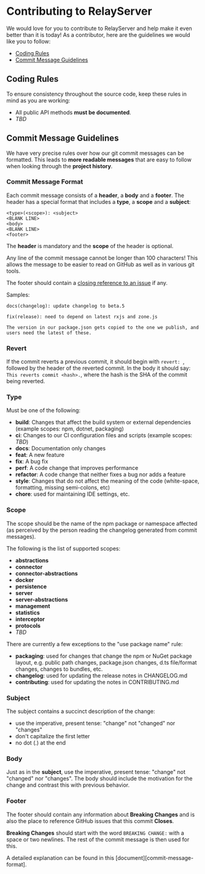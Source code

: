 # Contributing to RelayServer

We would love for you to contribute to RelayServer and help make it even better than it is today! As a contributor, here
are the guidelines we would like you to follow:

- [Coding Rules](#rules)
- [Commit Message Guidelines](#commit)

## <a name="rules"></a> Coding Rules

To ensure consistency throughout the source code, keep these rules in mind as you are working:

- All public API methods **must be documented**.
- _TBD_

## <a name="commit"></a> Commit Message Guidelines

We have very precise rules over how our git commit messages can be formatted. This leads to **more readable messages**
that are easy to follow when looking through the **project history**.

### Commit Message Format

Each commit message consists of a **header**, a **body** and a **footer**. The header has a special format that includes
a **type**, a **scope** and a **subject**:

```
<type>(<scope>): <subject>
<BLANK LINE>
<body>
<BLANK LINE>
<footer>
```

The **header** is mandatory and the **scope** of the header is optional.

Any line of the commit message cannot be longer than 100 characters! This allows the message to be easier to read on
GitHub as well as in various git tools.

The footer should contain a
[closing reference to an issue](https://help.github.com/articles/closing-issues-via-commit-messages/) if any.

Samples:

```
docs(changelog): update changelog to beta.5
```

```
fix(release): need to depend on latest rxjs and zone.js

The version in our package.json gets copied to the one we publish, and users need the latest of these.
```

### Revert

If the commit reverts a previous commit, it should begin with `revert: `, followed by the header of the reverted commit.
In the body it should say: `This reverts commit <hash>.`, where the hash is the SHA of the commit being reverted.

### Type

Must be one of the following:

- **build**: Changes that affect the build system or external dependencies (example scopes: npm, dotnet, packaging)
- **ci**: Changes to our CI configuration files and scripts (example scopes: _TBD_)
- **docs**: Documentation only changes
- **feat**: A new feature
- **fix**: A bug fix
- **perf**: A code change that improves performance
- **refactor**: A code change that neither fixes a bug nor adds a feature
- **style**: Changes that do not affect the meaning of the code (white-space, formatting, missing semi-colons, etc)
- **chore**: used for maintaining IDE settings, etc.

### Scope

The scope should be the name of the npm package or namespace affected (as perceived by the person reading the changelog
generated from commit messages).

The following is the list of supported scopes:

- **abstractions**
- **connector**
- **connector-abstractions**
- **docker**
- **persistence**
- **server**
- **server-abstractions**
- **management**
- **statistics**
- **interceptor**
- **protocols**
- _TBD_

There are currently a few exceptions to the "use package name" rule:

- **packaging**: used for changes that change the npm or NuGet package layout, e.g. public path changes, package.json
  changes, d.ts file/format changes, changes to bundles, etc.
- **changelog**: used for updating the release notes in CHANGELOG.md
- **contributing**: used for updating the notes in CONTRIBUTING.md

### Subject

The subject contains a succinct description of the change:

- use the imperative, present tense: "change" not "changed" nor "changes"
- don't capitalize the first letter
- no dot (.) at the end

### Body

Just as in the **subject**, use the imperative, present tense: "change" not "changed" nor "changes". The body should
include the motivation for the change and contrast this with previous behavior.

### Footer

The footer should contain any information about **Breaking Changes** and is also the place to reference GitHub issues
that this commit **Closes**.

**Breaking Changes** should start with the word `BREAKING CHANGE:` with a space or two newlines. The rest of the commit
message is then used for this.

A detailed explanation can be found in this [document][commit-message-format].
